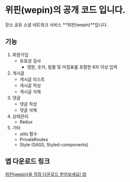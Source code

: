 # 위핀(wepin)의 공개 코드 입니다.

장소 공유 소셜 네트워크 서비스 **위핀(wepin)**입니다.

## 기능

1.  회원가입
    -   유효성 검사
        -   영문, 숫자, 밑줄 및 마침표를 포함한 6자 이상 입력
2.  게시글
    -   게시글 리스트
    -   게시글 작성
    -   게시글 삭제
3. 댓글
    -   댓글 작성
    -   댓글 삭제
4. 상태관리
    -  Redux
5. 기타
    -  utils 함수
    -  PrivateRoutes
    -  Style (SASS, Styled-components)


## 앱 다운로드 링크

<a href="https://wepin.imweb.me/" target="_blank">위핀(wepin)을 직접 다운로드 받아보세요! 😍 </a>
